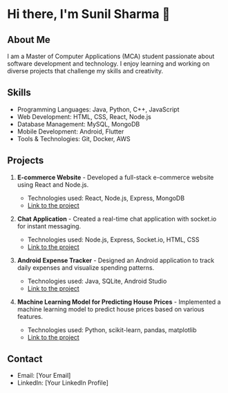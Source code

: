 # Hi there, I'm Sunil Sharma 👋

## About Me
I am a Master of Computer Applications (MCA) student passionate about software development and technology. I enjoy learning and working on diverse projects that challenge my skills and creativity.

## Skills
- Programming Languages: Java, Python, C++, JavaScript
- Web Development: HTML, CSS, React, Node.js
- Database Management: MySQL, MongoDB
- Mobile Development: Android, Flutter
- Tools & Technologies: Git, Docker, AWS

## Projects
1. **E-commerce Website** - Developed a full-stack e-commerce website using React and Node.js.
   - Technologies used: React, Node.js, Express, MongoDB
   - [Link to the project](https://github.com/username/e-commerce-website)
   
2. **Chat Application** - Created a real-time chat application with socket.io for instant messaging.
   - Technologies used: Node.js, Express, Socket.io, HTML, CSS
   - [Link to the project](https://github.com/username/chat-application)
   
3. **Android Expense Tracker** - Designed an Android application to track daily expenses and visualize spending patterns.
   - Technologies used: Java, SQLite, Android Studio
   - [Link to the project](https://github.com/username/expense-tracker)

4. **Machine Learning Model for Predicting House Prices** - Implemented a machine learning model to predict house prices based on various features.
   - Technologies used: Python, scikit-learn, pandas, matplotlib
   - [Link to the project](https://github.com/username/house-price-prediction)

## Contact
- Email: [Your Email]
- LinkedIn: [Your LinkedIn Profile]
